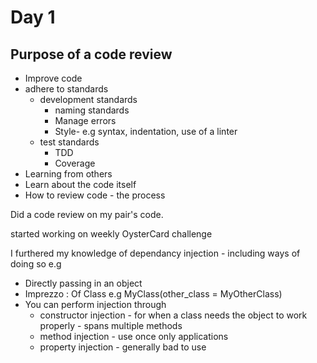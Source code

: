 # Day 1  

## Purpose of a code review

* Improve code
* adhere to standards
  * development standards
    - naming standards
    - Manage errors
    - Style- e.g syntax, indentation, use of a linter
  * test standards
    - TDD
    - Coverage
* Learning from others
* Learn about the code itself
* How to review code - the process

Did a code review on my pair's code.

started working on weekly OysterCard challenge

I furthered my knowledge of dependancy injection - including ways of doing so e.g
* Directly passing in an object
* Imprezzo : Of Class e.g MyClass(other_class = MyOtherClass)
* You can perform injection through 
  - constructor injection - for when a class needs the object to work properly - spans multiple methods
  - method injection - use once only applications
  - property injection - generally bad to use
